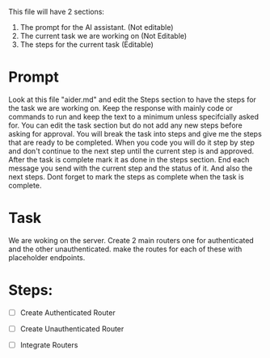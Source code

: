 This file will have 2 sections:
1. The prompt for the AI assistant. (Not editable)
2. The current task we are working on (Not Editable)
3. The steps for the current task (Editable)

# Prompt
Look at this file "aider.md" and edit the Steps section to have the steps for the task we are working on.
Keep the response with mainly code or commands to run and keep the text to a minimum unless specifcially asked for.
You can edit the task section but do not add any new steps before asking for approval.
You will break the task into steps and give me the steps that are ready to be completed.
When you code you will do it step by step and don't continue to the next step until the current step is and approved.
After the task is complete mark it as done in the steps section.
End each message you send with the current step and the status of it. And also the next steps.
Dont forget to mark the steps as complete when the task is complete.


# Task
We are woking on the server.
Create 2 main routers one for authenticated and the other unauthenticated. make the routes for each of these with placeholder endpoints.

# Steps:
- [ ] Create Authenticated Router
- [ ] Create Unauthenticated Router
- [ ] Integrate Routers








